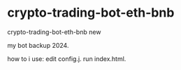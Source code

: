# crypto-trading-bot-eth-bnb
crypto-trading-bot-eth-bnb new


my bot backup 2024.

how to i use: 
edit config.j.
run index.html.

